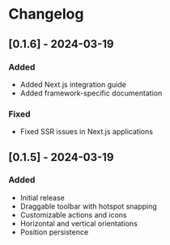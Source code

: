 # Changelog

## [0.1.6] - 2024-03-19
### Added
- Added Next.js integration guide
- Added framework-specific documentation
### Fixed
- Fixed SSR issues in Next.js applications

## [0.1.5] - 2024-03-19
### Added
- Initial release
- Draggable toolbar with hotspot snapping
- Customizable actions and icons
- Horizontal and vertical orientations
- Position persistence 